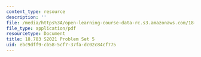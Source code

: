 ```yaml
---
content_type: resource
description: ''
file: /media/https%3A/open-learning-course-data-rc.s3.amazonaws.com/18-783-elliptic-curves-spring-2021/ebc9dff9cb585cf737fadc02c84cf775_MIT18_783S21_PS5.pdf
file_type: application/pdf
resourcetype: Document
title: 18.783 S2021 Problem Set 5
uid: ebc9dff9-cb58-5cf7-37fa-dc02c84cf775
---
```

